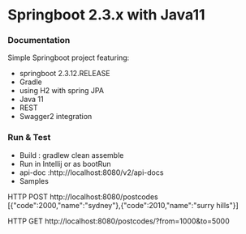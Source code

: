 # Springboot 2.3.x with Java11

###  Documentation

Simple Springboot project featuring:

* springboot 2.3.12.RELEASE
* Gradle 
* using H2 with spring JPA
* Java 11
* REST
* Swagger2 integration

### Run  & Test

* Build : gradlew clean assemble
* Run in Intellij or as bootRun
* api-doc :http://localhost:8080/v2/api-docs
* Samples

HTTP POST http://localhost:8080/postcodes
[{"code":2000,"name":"sydney"},{"code":2010,"name":"surry hills"}]

HTTP GET http://localhost:8080/postcodes/?from=1000&to=5000


